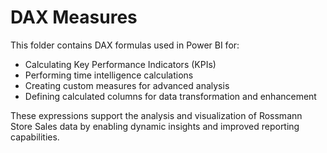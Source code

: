 # DAX Measures

This folder contains DAX formulas used in Power BI for:

- Calculating Key Performance Indicators (KPIs)
- Performing time intelligence calculations 
- Creating custom measures for advanced analysis
- Defining calculated columns for data transformation and enhancement

These expressions support the analysis and visualization of Rossmann Store Sales data by enabling dynamic insights and improved reporting capabilities.
